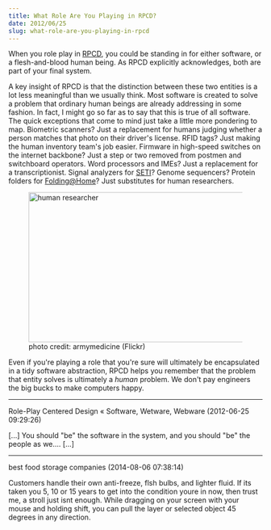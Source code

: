 ```yaml
---
title: What Role Are You Playing in RPCD?
date: 2012/06/25
slug: what-role-are-you-playing-in-rpcd
---
```


When you role play in <a href="role-play-centered-design.md">RPCD</a>, you could be standing in for either software, or a flesh-and-blood human being. As RPCD explicitly acknowledges, both are part of your final system.

A key insight of RPCD is that the distinction between these two entities is a lot less meaningful than we usually think. Most software is created to solve a problem that ordinary human beings are already addressing in some fashion. In fact, I might go so far as to say that this is true of all software. The quick exceptions that come to mind just take a little more pondering to map. Biometric scanners? Just a replacement for humans judging whether a person matches that photo on their driver's license. RFID tags? Just making the human inventory team's job easier. Firmware in high-speed switches on the internet backbone? Just a step or two removed from postmen and switchboard operators. Word processors and IMEs? Just a replacement for a transcriptionist. Signal analyzers for <a href="http://setiathome.berkeley.edu/" target="_blank">SETI</a>? Genome sequencers? Protein folders for <a href="http://folding.stanford.edu/English/HomePage" target="_blank">Folding@Home</a>? Just substitutes for human researchers.

<figure><img class=" " src="http://farm8.staticflickr.com/7136/7060713807_553ea103cd_d.jpg" alt="human researcher" width="450" height="297" /><figcaption>photo credit: armymedicine (Flickr)</figcaption></figure>

Even if you're playing a role that you're sure will ultimately be encapsulated in a tidy software abstraction, RPCD helps you remember that the problem that entity solves is ultimately a <em>human</em> problem. We don't pay engineers the big bucks to make computers happy.

---

Role-Play Centered Design &laquo; Software, Wetware, Webware (2012-06-25 09:29:26)

[...] You should "be" the software in the system, and you should "be" the people as we.... [...]

---

best food storage companies (2014-08-06 07:38:14)

Customers handle their own anti-freeze, flsh bulbs, and lighter 
fluid. If its taken you 5, 10 or 15 years to get into the condition youre in now, then trust me, a stroll just 
isnt enough. While dragging on your screen with your mouse and holding 
shift, you can pull the layer or selected object 45 degrees in any direction.
